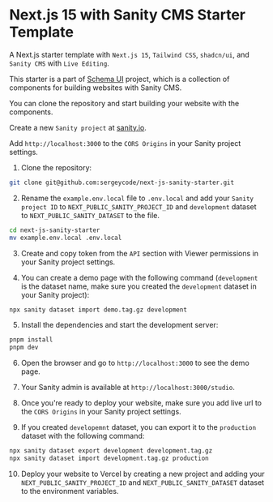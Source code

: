 # Next.js 15 with Sanity CMS Starter Template

A Next.js starter template with `Next.js 15`, `Tailwind CSS`, `shadcn/ui`, and `Sanity CMS` with `Live Editing`.

This starter is a part of [Schema UI](https://schemaui.com) project, which is a collection of components for building websites with Sanity CMS.

You can clone the repository and start building your website with the components.

Create a new `Sanity project` at [sanity.io](https://www.sanity.io/manage).

Add `http://localhost:3000` to the `CORS Origins` in your Sanity project settings.

1. Clone the repository:

```bash
git clone git@github.com:sergeycode/next-js-sanity-starter.git
```

2. Rename the `example.env.local` file to `.env.local` and add your `Sanity project ID` to `NEXT_PUBLIC_SANITY_PROJECT_ID` and `development` dataset to `NEXT_PUBLIC_SANITY_DATASET` to the file.

```bash
cd next-js-sanity-starter
mv example.env.local .env.local
```

3. Create and copy token from the `API` section with Viewer permissions in your Sanity project settings.

4. You can create a demo page with the following command (`development` is the dataset name, make sure you created the `development` dataset in your Sanity project):

```bash
npx sanity dataset import demo.tag.gz development
```

5. Install the dependencies and start the development server:

```bash
pnpm install
pnpm dev
```

6. Open the browser and go to `http://localhost:3000` to see the demo page.

7. Your Sanity admin is available at `http://localhost:3000/studio`.

8. Once you're ready to deploy your website, make sure you add live url to the `CORS Origins` in your Sanity project settings.

9. If you created `developemnt` dataset, you can export it to the `production` dataset with the following command:

```bash
npx sanity dataset export development development.tag.gz
npx sanity dataset import development.tag.gz production
```

10. Deploy your website to Vercel by creating a new project and adding your `NEXT_PUBLIC_SANITY_PROJECT_ID` and `NEXT_PUBLIC_SANITY_DATASET` dataset to the environment variables.
